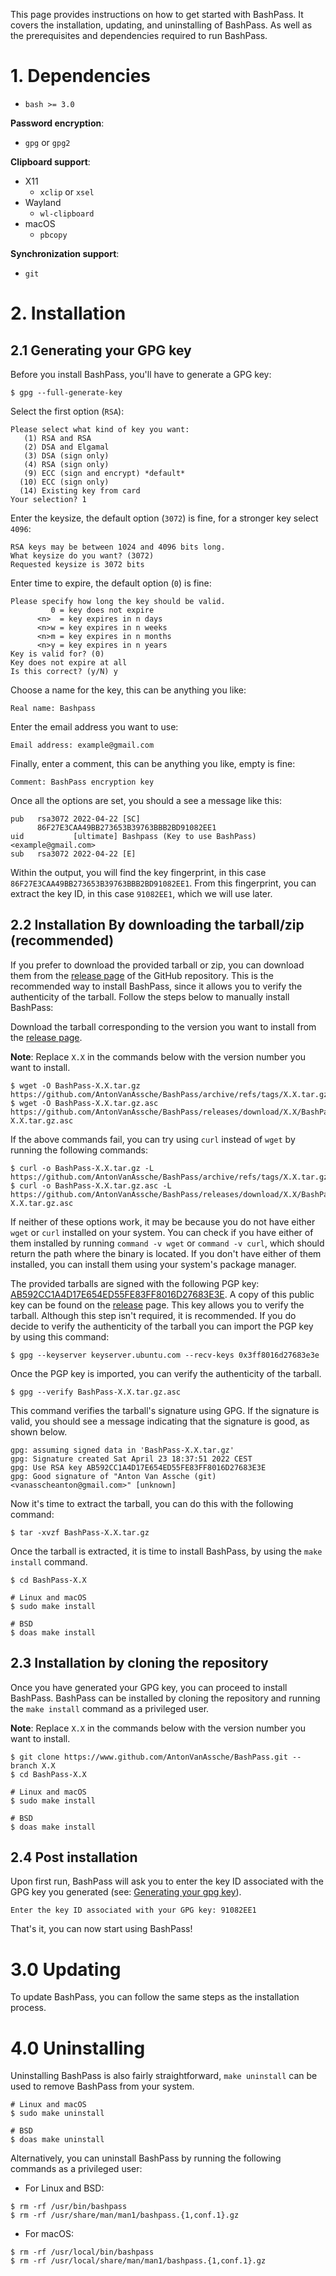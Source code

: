 This page provides instructions on how to get started with BashPass.
It covers the installation, updating, and uninstalling of BashPass.
As well as the prerequisites and dependencies required to run BashPass.

# 1. Dependencies

-   `bash >= 3.0`

**Password encryption**:

-   `gpg` or `gpg2`

**Clipboard support**:

-   X11
    -   `xclip` or `xsel`
-   Wayland
    -   `wl-clipboard`
-   macOS
    -   `pbcopy`

**Synchronization support**:

-   `git`

# 2. Installation

## 2.1 Generating your GPG key

Before you install BashPass, you'll have to generate a GPG key:

```console
$ gpg --full-generate-key
```

Select the first option (`RSA`):

```
Please select what kind of key you want:
   (1) RSA and RSA
   (2) DSA and Elgamal
   (3) DSA (sign only)
   (4) RSA (sign only)
   (9) ECC (sign and encrypt) *default*
  (10) ECC (sign only)
  (14) Existing key from card
Your selection? 1
```

Enter the keysize, the default option (`3072`) is fine, for a stronger key select `4096`:

```
RSA keys may be between 1024 and 4096 bits long.
What keysize do you want? (3072)
Requested keysize is 3072 bits
```

Enter time to expire, the default option (`0`) is fine:

```
Please specify how long the key should be valid.
         0 = key does not expire
      <n>  = key expires in n days
      <n>w = key expires in n weeks
      <n>m = key expires in n months
      <n>y = key expires in n years
Key is valid for? (0)
Key does not expire at all
Is this correct? (y/N) y
```

Choose a name for the key, this can be anything you like:

```
Real name: Bashpass
```

Enter the email address you want to use:

```
Email address: example@gmail.com
```

Finally, enter a comment, this can be anything you like, empty is fine:

```
Comment: BashPass encryption key
```

Once all the options are set, you should a see a message like this:

```
pub   rsa3072 2022-04-22 [SC]
      86F27E3CAA49BB273653B39763BBB2BD91082EE1
uid           [ultimate] Bashpass (Key to use BashPass) <example@gmail.com>
sub   rsa3072 2022-04-22 [E]
```

Within the output, you will find the key fingerprint, in this case `86F27E3CAA49BB273653B39763BBB2BD91082EE1`.
From this fingerprint, you can extract the key ID, in this case `91082EE1`, which we will use later.

## 2.2 Installation By downloading the tarball/zip (recommended)

If you prefer to download the provided tarball or zip, you can download them from the [release page](https://github.com/AntonVanAssche/BashPass/releases/latest/) of the GitHub repository.
This is the recommended way to install BashPass, since it allows you to verify the authenticity of the tarball.
Follow the steps below to manually install BashPass:

Download the tarball corresponding to the version you want to install from the [release page](https://github.com/AntonVanAssche/BashPass/releases/latest/).

**Note**: Replace `X.X` in the commands below with the version number you want to install.

```console
$ wget -O BashPass-X.X.tar.gz https://github.com/AntonVanAssche/BashPass/archive/refs/tags/X.X.tar.gz
$ wget -O BashPass-X.X.tar.gz.asc https://github.com/AntonVanAssche/BashPass/releases/download/X.X/BashPass-X.X.tar.gz.asc
```

If the above commands fail, you can try using `curl` instead of `wget` by running the following commands:

```console
$ curl -o BashPass-X.X.tar.gz -L https://github.com/AntonVanAssche/BashPass/archive/refs/tags/X.X.tar.gz
$ curl -o BashPass-X.X.tar.gz.asc -L https://github.com/AntonVanAssche/BashPass/releases/download/X.X/BashPass-X.X.tar.gz.asc
```

If neither of these options work, it may be because you do not have either `wget` or `curl` installed on your system.
You can check if you have either of them installed by running `command -v wget` or `command -v curl`, which should return the path where the binary is located.
If you don't have either of them installed, you can install them using your system's package manager.

The provided tarballs are signed with the following PGP key: [AB592CC1A4D17E654ED55FE83FF8016D27683E3E](https://keyserver.ubuntu.com/pks/lookup?search=0x3ff8016d27683e3e&op=vindex).
A copy of this public key can be found on the [release](https://github.com/AntonVanAssche/BashPass/releases/download/3.0/BashPass-3.0.pub) page.
This key allows you to verify the tarball.
Although this step isn't required, it is recommended.
If you do decide to verify the authenticity of the tarball you can import the PGP key by using this command:

```console
$ gpg --keyserver keyserver.ubuntu.com --recv-keys 0x3ff8016d27683e3e
```

Once the PGP key is imported, you can verify the authenticity of the tarball.

```console
$ gpg --verify BashPass-X.X.tar.gz.asc
```

This command verifies the tarball's signature using GPG. If the signature is valid, you should see a message indicating that the signature is good, as shown below.

```
gpg: assuming signed data in 'BashPass-X.X.tar.gz'
gpg: Signature created Sat April 23 18:37:51 2022 CEST
gpg: Use RSA key AB592CC1A4D17E654ED55FE83FF8016D27683E3E
gpg: Good signature of "Anton Van Assche (git) <vanasscheanton@gmail.com>" [unknown]
```

Now it's time to extract the tarball, you can do this with the following command:

```console
$ tar -xvzf BashPass-X.X.tar.gz
```

Once the tarball is extracted, it is time to install BashPass, by using the `make install` command.

```console
$ cd BashPass-X.X

# Linux and macOS
$ sudo make install

# BSD
$ doas make install
```

## 2.3 Installation by cloning the repository

Once you have generated your GPG key, you can proceed to install BashPass.
BashPass can be installed by cloning the repository and running the `make install` command as a privileged user.

**Note**: Replace `X.X` in the commands below with the version number you want to install.

```console
$ git clone https://www.github.com/AntonVanAssche/BashPass.git --branch X.X
$ cd BashPass-X.X

# Linux and macOS
$ sudo make install

# BSD
$ doas make install
```

## 2.4 Post installation

Upon first run, BashPass will ask you to enter the key ID associated with the GPG key you generated (see: [Generating your gpg key](#generating-your-gpg-key)).

```
Enter the key ID associated with your GPG key: 91082EE1
```

That's it, you can now start using BashPass!

# 3.0 Updating

To update BashPass, you can follow the same steps as the installation process.

# 4.0 Uninstalling

Uninstalling BashPass is also fairly straightforward, `make uninstall` can be used to remove BashPass from your system.

```console
# Linux and macOS
$ sudo make uninstall

# BSD
$ doas make uninstall
```

Alternatively, you can uninstall BashPass by running the following commands as a privileged user:

-   For Linux and BSD:

```console
$ rm -rf /usr/bin/bashpass
$ rm -rf /usr/share/man/man1/bashpass.{1,conf.1}.gz
```

-   For macOS:

```console
$ rm -rf /usr/local/bin/bashpass
$ rm -rf /usr/local/share/man/man1/bashpass.{1,conf.1}.gz
```
